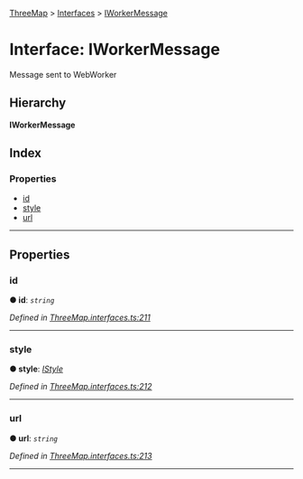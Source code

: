[ThreeMap](../README.md) > [Interfaces](../modules/interfaces.md) > [IWorkerMessage](../interfaces/interfaces.iworkermessage.md)

# Interface: IWorkerMessage

Message sent to WebWorker

## Hierarchy

**IWorkerMessage**

## Index

### Properties

* [id](interfaces.iworkermessage.md#id)
* [style](interfaces.iworkermessage.md#style)
* [url](interfaces.iworkermessage.md#url)

---

## Properties

<a id="id"></a>

###  id

**● id**: *`string`*

*Defined in [ThreeMap.interfaces.ts:211](https://github.com/areknawo/ThreeMap/blob/master/src/ThreeMap.interfaces.ts#L211)*

___
<a id="style"></a>

###  style

**● style**: *[IStyle](interfaces.istyle.md)*

*Defined in [ThreeMap.interfaces.ts:212](https://github.com/areknawo/ThreeMap/blob/master/src/ThreeMap.interfaces.ts#L212)*

___
<a id="url"></a>

###  url

**● url**: *`string`*

*Defined in [ThreeMap.interfaces.ts:213](https://github.com/areknawo/ThreeMap/blob/master/src/ThreeMap.interfaces.ts#L213)*

___

